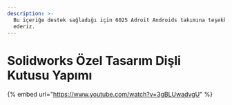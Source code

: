 ```yaml
---
description: >-
  Bu içeriğe destek sağladığı için 6025 Adroit Androids takımına teşekkür
  ederiz.
---
```


# Solidworks Özel Tasarım Dişli Kutusu Yapımı

{% embed url="https://www.youtube.com/watch?v=3gBLUwadvgU" %}



